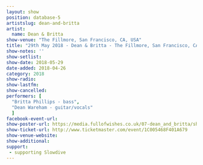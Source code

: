 ```yaml
---
layout: show
position: database-5
artistslug: dean-and-britta
artist:
  name: Dean & Britta
show-venue: "The Fillmore, San Francisco, CA, USA"
title: "29th May 2018 - Dean & Britta - The Fillmore, San Francisco, CA, USA"
show-notes: ''
show-setlist:
show-date: 2018-05-29
date-added: 2018-04-26
category: 2018
show-radio:
show-lastfm:
show-cancelled:
performers: [
  "Britta Phillips - bass",
  "Dean Wareham - guitar/vocals"
  ]
facebook-event-url:
show-poster-url: https://media.fullofwishes.co.uk/07-dean_and_britta/show_assets/2018-05-29/2018-05-29-dean-britta-fillmore-poster.jpg
show-ticket-url: http://www.ticketmaster.com/event/1C005468F401A679
show-venue-website:
show-additional:
support:
 - supporting Slowdive
---
```


